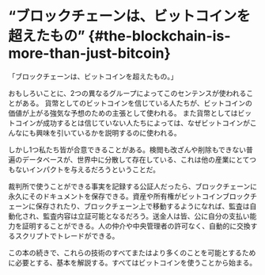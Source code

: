 # “ブロックチェーンは、ビットコインを超えたもの” {#the-blockchain-is-more-than-just-bitcoin}

「ブロックチェーンは、ビットコインを超えたもの。」

おもしろいことに、2つの異なるグループによってこのセンテンスが使われることがある。
貨幣としてのビットコインを信じている人たちが、ビットコインの価値が上がる強気な予想のための主張として使われる。
また貨幣としてはビットコインが成功するとは信じていない人たちによっては、なぜビットコインがこんなにも興味を引いているかを説明するのに使われる。

しかし1つ私たち皆が合意できることがある。検閲も改ざんや削除もできない普遍のデータベースが、世界中に分散して存在している、これは他の産業にとてつもないインパクトを与えるだろうということだ。

裁判所で使うことができる事実を記録する公証人だったら、ブロックチェーンに永久にそのドキュメントを保存できる。資産や所有権がビットコインブロックチェーンに保存されたり、ブロックチェーン上で移動するようになれば、監査は自動化され、監査内容は立証可能となるだろう。送金人は皆、公に自分の支払い能力を証明することができる。人の仲介や中央管理者の許可なく、自動的に交換するスクリプトでトレードができる。

この本の続きで、これらの技術のすべてまたはより多くのことを可能とするために必要とする、基本を解説する。すべてはビットコインを使うことから始まる。
